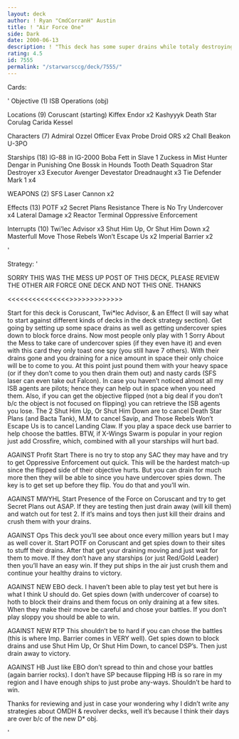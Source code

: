 ```yaml
---
layout: deck
author: ! Ryan "CmdCorranH" Austin
title: ! "Air Force One"
side: Dark
date: 2000-06-13
description: ! "This deck has some super drains while totaly destroying it's opponent's drains as well as delivering some BIG beatdowns."
rating: 4.5
id: 7555
permalink: "/starwarsccg/deck/7555/"
---
```

Cards: 

'
Objective (1)
ISB Operations (obj)

Locations (9)
Coruscant (starting)
Kiffex
Endor x2
Kashyyyk
Death Star
Corulag
Carida
Kessel

Characters (7)
Admiral Ozzel
Officer Evax
Probe Droid
ORS x2
Chall Beakon
U-3PO

Starships (18)
IG-88 in IG-2000
Boba Fett in Slave 1
Zuckess in Mist Hunter
Dengar in Punishing One
Bossk in Hounds Tooth
Death Squadron Star Destroyer x3
Executor
Avenger
Devestator
Dreadnaught x3
Tie Defender Mark 1 x4

WEAPONS (2)
SFS Laser Cannon x2

Effects (13)
POTF x2
Secret Plans
Resistance
There is No Try
Undercover x4
Lateral Damage x2
Reactor Terminal
Oppressive Enforcement

Interrupts (10)
Twi’lec Advisor x3
Shut Him Up, Or Shut Him Down x2
Masterfull Move
Those Rebels Won’t Escape Us x2
Imperial Barrier x2

'

Strategy: '

SORRY THIS WAS THE MESS UP POST OF THIS DECK, PLEASE REVIEW THE OTHER AIR FORCE ONE DECK AND NOT THIS ONE. THANKS


<<<<<<<<<<<<<<<>>>>>>>>>>>>>

Start for this deck is Coruscant, Twi*lec Advisor, & an Effect (I will say what to start against different kinds of decks in the deck strategy section).
Get going by setting up some space drains as well as getting undercover spies down to block force drains. Now most people only play with 1 Sorry About the Mess to take care of undercover spies (if they even have it) and even with this card they only toast one spy (you still have 7 others). With their drains gone and you draining for a nice amount in space their only choice will be to come to you. At this point just pound them with your heavy space (or if they don’t come to you then drain them out) and nasty cards (SFS laser can even take out Falcon). In case you haven’t noticed almost all my ISB agents are pilots; hence they can help out in space when you need them. Also, if you can get the objective flipped (not a big deal if you don’t b/c the object is not focused on flipping) you can retrieve the ISB agents you lose. The 2 Shut Him Up, Or Shut Him Down are to cancel Death Star Plans (and Bacta Tank), M.M to cancel Savip, and Those Rebels Won’t Escape Us is to cancel Landing Claw. If you play a space deck use barrier to help choose the battles.
BTW, if X-Wings Swarm is popular in your region just add Crossfire, which, combined with all your starships will hurt bad.

AGAINST Profit Start There is no try to stop any SAC they may have and try to get Oppressive Enforcement out quick. This will be the hardest match-up since the flipped side of their objective hurts. But you can drain for much more then they will be able to since you have undercover spies down. The key is to get set up before they flip. You do that and you’ll win.

AGAINST MWYHL Start Presence of the Force on Coruscant and try to get Secret Plans out ASAP. If they are testing then just drain away (will kill them) and watch out for test 2. If it’s mains and toys then just kill their drains and crush them with your drains.

AGAINST Ops This deck you’ll see about once every million years but I may as well cover it. Start POTF on Coruscant and get spies down to their sites to stuff their drains. After that get your draining moving and just wait for them to move. If they don’t have any starships (or just Red/Gold Leader) then you’ll have an easy win. If they put ships in the air just crush them and continue your healthy drains to victory.

AGAINST NEW EBO deck. I haven’t been able to play test yet but here is what I think U should do. Get spies down (with undercover of coarse) to hoth to block their drains and them focus on only draining at a few sites. When they make their move be careful and chose your battles. If you don’t play sloppy you should be able to win.

AGAINST NEW RTP This shouldn’t be to hard if you can chose the battles (this is where Imp. Barrier comes in VERY well). Get spies down to block drains and use Shut Him Up, Or Shut Him Down, to cancel DSP’s. Then just drain away to victory.

AGAINST HB Just like EBO don’t spread to thin and chose your battles (again barrier rocks). I don’t have SP because flipping HB is so rare in my region and I have enough ships to just probe any-ways. Shouldn’t be hard to win.

Thanks for reviewing and just in case your wondering why I didn’t write any strategies about OMDH & revolver decks, well it’s because I think their days are over b/c of the new D* obj.

'
